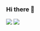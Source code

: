 ### Hi there 👋

<!--
**gsxhnd/gsxhnd** is a ✨ _special_ ✨ repository because its `README.md` (this file) appears on your GitHub profile.

Here are some ideas to get you started:

- 🔭 I’m currently working on ...
- 🌱 I’m currently learning ...
- 👯 I’m looking to collaborate on ...
- 🤔 I’m looking for help with ...
- 💬 Ask me about ...
- 📫 How to reach me: ...
- 😄 Pronouns: ...
- ⚡ Fun fact: ...
-->

![](https://github-readme-stats.vercel.app/api/top-langs/?username=gsxhnd&layout=compact)
![](https://github-readme-stats.vercel.app/api?username=gsxhnd&bg_color=30,e96443,904e95&title_color=fff&text_color=fff)
